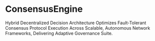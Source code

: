 # ConsensusEngine
Hybrid Decentralized Decision Architecture Optimizes Fault-Tolerant Consensus Protocol Execution Across Scalable, Autonomous Network Frameworks, Delivering Adaptive Governance Suite.
